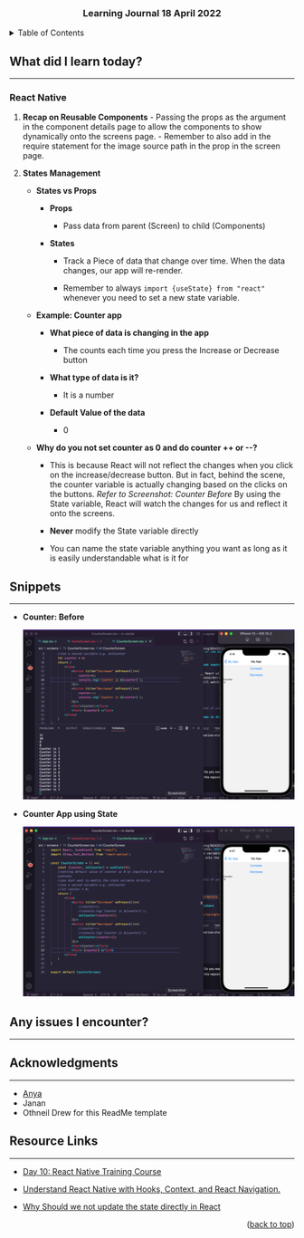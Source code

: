 <div id="top"></div>

<br />

<h3 align="center">Learning Journal 18 April 2022</h3>

<!-- TABLE OF CONTENTS -->
<details>
  <summary>Table of Contents</summary>
  <ul>
    <li><a href="#what-did-i-learn-today">What did I learn today?</a></li>
    <li><a href="#snippets">Snippets</a></li>
    <li><a href="#any-issues-i-encounter">Any issues I encounter?</a></li>
    <li><a href="#acknowledgments">Acknowledgments</a></li>
    <li><a href="#resource-links">Resource Links</a></li>
      </ul>
     
</details>

<!-- ABOUT THE PROJECT -->
## What did I learn today? ##
----
<!-- Type what you learnt here -->
### React Native ###
  1. **Recap on Reusable Components**
    - Passing the props as the argument in the component details page to allow the components to show dynamically onto the screens page.
    - Remember to also add in the require statement for the image source path in the prop in the screen page. 
  
  2. **States Management**
      - **States vs Props**
        - **Props**

          - Pass data from parent (Screen) to child (Components)

        - **States**
          - Track a Piece of data that change over time. When the data changes, our app will re-render.

          - Remember to always `import {useState} from "react"` whenever you need to set a new state variable.
      
      - **Example: Counter app**
        
        - **What piece of data is changing in the app**
          - The counts each time you press the Increase or Decrease button
        
        - **What type of data is it?**
          - It is a number
        
        - **Default Value of the data**
          - 0

      - **Why do you not set counter as 0 and do counter ++ or --?**

        - This is because React will not reflect the changes when you click on the increase/decrease button. But in fact, behind the scene, the counter variable is actually changing based on the clicks on the buttons. *Refer to Screenshot: Counter Before* By using the State variable, React will watch the changes for us and reflect it onto the screens.    

        - **Never** modify the State variable directly

        - You can name the state variable anything you want as long as it is easily understandable what is it for 
      
## Snippets ##
----
<!-- You can attach snippets of your end product here -->
  
  - **Counter: Before**
  
    <img src='./img/counterBefore.png' height = '300'/>
  
  - **Counter App using State**

    <img src = './img/counterAfter.png' height = '300' />

## Any issues I encounter? ##
----
<!-- Type Your Issues Faced today Here -->



<!-- ACKNOWLEDGMENTS -->
## Acknowledgments ##
----
* [Anya](https://github.com/huanganya/react-native-starter)
* Janan
* Othneil Drew for this ReadMe template

<!-- Resource Links -->
## Resource Links ##
----
* [Day 10: React Native Training Course](https://docs.google.com/document/d/1qo1kA0VyDVUT-HQd4CsTLzU00hcaKdTnuog4xts1gz4/edit)

* [Understand React Native with Hooks, Context, and React Navigation.](https://nlbsg.udemy.com/course/the-complete-react-native-and-redux-course/learn/lecture/15706480#overview)

* [Why Should we not update the state directly in React](https://www.bestinterviewquestion.com/question/why-should-we-not-update-the-state-directly-in-react-qxzqu5592op)


<p align="right">(<a href="#top">back to top</a>)</p>

